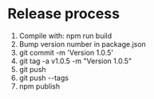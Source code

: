 # Release process

1. Compile with: npm run build
2. Bump version number in package.json
3. git commit -m 'Version 1.0.5'
4. git tag -a v1.0.5 -m "Version 1.0.5"
5. git push
6. git push --tags
7. npm publish
